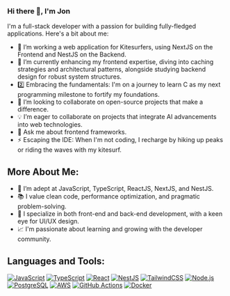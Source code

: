 ### Hi there 👋, I'm Jon

I'm a full-stack developer with a passion for building fully-fledged applications. Here's a bit about me:

- 🔭 I’m working a web application for Kitesurfers, using NextJS on the Frontend and NestJS on the Backend.
- 🌱 I’m currently enhancing my frontend expertise, diving into caching strategies and architectural patterns, alongside studying backend design for robust system structures.
- 2️⃣ Embracing the fundamentals: I'm on a journey to learn C as my next programming milestone to fortify my foundations.
- 👯 I’m looking to collaborate on open-source projects that make a difference.
- 💡 I’m eager to collaborate on projects that integrate AI advancements into web technologies.
- 💬 Ask me about frontend frameworks.
- ⚡ Escaping the IDE: When I'm not coding, I recharge by hiking up peaks or riding the waves with my kitesurf.

## More About Me:

- 🚀 I’m adept at JavaScript, TypeScript, ReactJS, NextJS, and NestJS.
- 📚 I value clean code, performance optimization, and pragmatic problem-solving.
- 🧩 I specialize in both front-end and back-end development, with a keen eye for UI/UX design.
- 📈 I'm passionate about learning and growing with the developer community.


## Languages and Tools:

[![JavaScript](https://img.shields.io/badge/-JavaScript-F7DF1E?style=flat-square&logo=javascript&logoColor=black)](https://developer.mozilla.org/en-US/docs/Web/JavaScript)
[![TypeScript](https://img.shields.io/badge/-TypeScript-3178C6?style=flat-square&logo=typescript&logoColor=white)](https://www.typescriptlang.org/)
[![React](https://img.shields.io/badge/-React-61DAFB?style=flat-square&logo=react&logoColor=black)](https://reactjs.org/)
[![NestJS](https://img.shields.io/badge/-NestJS-ea2845?style=flat-square&logo=nestjs&logoColor=white)](https://nestjs.com/)
[![TailwindCSS](https://img.shields.io/badge/-TailwindCSS-38B2AC?style=flat-square&logo=tailwind-css&logoColor=white)](https://tailwindcss.com/)
[![Node.js](https://img.shields.io/badge/-Node.js-339933?style=flat-square&logo=node.js&logoColor=white)](https://nodejs.org/)
[![PostgreSQL](https://img.shields.io/badge/-PostgreSQL-336791?style=flat-square&logo=postgresql&logoColor=white)](https://www.postgresql.org/)
[![AWS](https://img.shields.io/badge/-AWS-232F3E?style=flat-square&logo=amazon-aws&logoColor=white)](https://aws.amazon.com/)
[![GitHub Actions](https://img.shields.io/badge/-GitHub_Actions-2088FF?style=flat-square&logo=github-actions&logoColor=white)](https://github.com/features/actions)
[![Docker](https://img.shields.io/badge/-Docker-2496ED?style=flat-square&logo=docker&logoColor=white)](https://docker.com/)

<!--
## My Projects:

- [Project Name](repo-link) - Brief description of the project.
- [Another Project](repo-link) - Brief description of this other project.

---
-->

<!--

![Your GitHub stats](https://github-readme-stats.vercel.app/api?username=jonhualde&show_icons=true)

---

-->
